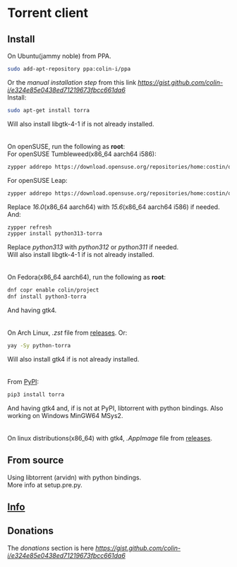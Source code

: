 # Torrent client

## Install
On Ubuntu(jammy noble) from PPA.
```sh
sudo add-apt-repository ppa:colin-i/ppa
```
Or the *manual installation step* from this link *https://gist.github.com/colin-i/e324e85e0438ed71219673fbcc661da6* \
Install:
```sh
sudo apt-get install torra
```
Will also install libgtk-4-1 if is not already installed.\
\
\
On openSUSE, run the following as __root__:\
For openSUSE Tumbleweed(x86_64 aarch64 i586):
```sh
zypper addrepo https://download.opensuse.org/repositories/home:costin/openSUSE_Tumbleweed/home:costin.repo
```
For openSUSE Leap:
```sh
zypper addrepo https://download.opensuse.org/repositories/home:costin/openSUSE_Leap_16.0/home:costin.repo
```
Replace *16.0*(x86_64 aarch64) with *15.6*(x86_64 aarch64 i586) if needed.\
And:
```sh
zypper refresh
zypper install python313-torra
```
Replace *python313* with *python312* or *python311* if needed.\
Will also install libgtk-4-1 if is not already installed.\
\
\
On Fedora(x86_64 aarch64), run the following as __root__:
```sh
dnf copr enable colin/project
dnf install python3-torra
```
And having gtk4.\
\
\
On Arch Linux, <i>.zst</i> file from [releases](https://github.com/colin-i/tora/releases). Or:
```sh
yay -Sy python-torra
```
Will also install gtk4 if is not already installed.\
\
\
From [PyPI](https://pypi.org/project/torra):
```sh
pip3 install torra
```
And having gtk4 and, if is not at PyPI, libtorrent with python bindings. Also working on Windows MinGW64 MSys2.\
\
\
On linux distributions(x86_64) with gtk4, <i>.AppImage</i> file from [releases](https://github.com/colin-i/tora/releases).

## From source
Using libtorrent (arvidn) with python bindings.\
More info at setup.pre.py.

## [Info](https://github.com/colin-i/tora/blob/master/info.md)

## Donations
The *donations* section is here
*https://gist.github.com/colin-i/e324e85e0438ed71219673fbcc661da6*

